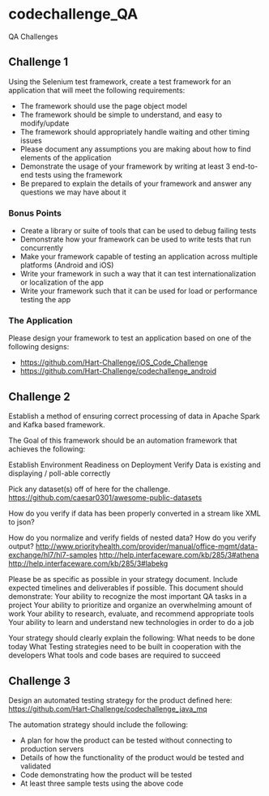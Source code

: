 # codechallenge_QA
QA Challenges


## Challenge 1

Using the Selenium test framework, create a test framework for an application that will meet the following requirements:
* The framework should use the page object model
* The framework should be simple to understand, and easy to modify/update
* The framework should appropriately handle waiting and other timing issues
* Please document any assumptions you are making about how to find elements of the application
* Demonstrate the usage of your framework by writing at least 3 end-to-end tests using the framework
* Be prepared to explain the details of your framework and answer any questions we may have about it

### Bonus Points
* Create a library or suite of tools that can be used to debug failing tests
* Demonstrate how your framework can be used to write tests that run concurrently
* Make your framework capable of testing an application across multiple platforms (Android and iOS)
* Write your framework in such a way that it can test internationalization or localization of the app
* Write your framework such that it can be used for load or performance testing the app


### The Application
Please design your framework to test an application based on one of the following designs:
- https://github.com/Hart-Challenge/iOS_Code_Challenge
- https://github.com/Hart-Challenge/codechallenge_android

## Challenge 2

Establish a method of ensuring correct processing of data in Apache Spark and Kafka based framework.

The Goal of this framework should be an automation framework that achieves the following:

Establish Environment Readiness on Deployment
Verify Data is existing and displaying / poll-able correctly

Pick any dataset(s) off of here for the challenge. https://github.com/caesar0301/awesome-public-datasets

How do you verify if data has been properly converted in a stream like XML to json?

How do you normalize and verify fields of nested data?
How do you verify output?
http://www.priorityhealth.com/provider/manual/office-mgmt/data-exchange/hl7/hl7-samples
http://help.interfaceware.com/kb/285/3#athena
http://help.interfaceware.com/kb/285/3#labekg

Please be as specific as possible in your strategy document.  Include expected timelines and deliverables if possible.  This document should demonstrate:
Your ability to recognize the most important QA tasks in a project
Your ability to prioritize and organize an overwhelming amount of work
Your ability to research, evaluate, and recommend appropriate tools
Your ability to learn and understand new technologies in order to do a job

Your strategy should clearly explain the following:
What needs to be done today
What Testing strategies need to be built in cooperation with the developers
What tools and code bases are required to succeed

## Challenge 3

Design an automated testing strategy for the product defined here:
https://github.com/Hart-Challenge/codechallenge_java_mq

The automation strategy should include the following:
* A plan for how the product can be tested without connecting to production servers
* Details of how the functionality of the product would be tested and validated
* Code demonstrating how the product will be tested
* At least three sample tests using the above code
